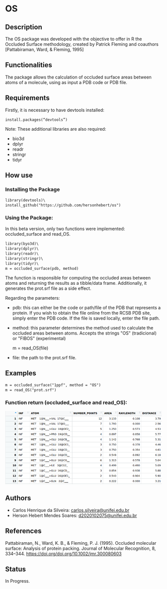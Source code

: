 # OS
## Description
The OS package was developed with the objective to offer in R the Occluded Surface methodology, created by Patrick Fleming and coauthors [Pattabiraman, Ward, & Fleming, 1995]
## Functionalities
The package allows the calculation of occluded surface areas between atoms of a molecule, using as input a PDB code or PDB file. 
## Requirements
Firstly, it is necessary to have devtools installed:

    install.packages(“devtools”)

Note: These additional libraries are also required:
  * bio3d
  * dplyr
  * readr
  * stringr
  * tidyr

## How use
### Installing the Package

    library(devtools)\
    install_github("https://github.com/hersonhebert/os")  

### Using the Package:

In this beta version, only two functions were implemented: occluded_surface and read_OS.

    library(byo3d)\
    library(dplyr)\
    library(readr)\
    library(stringr)\
    library(tidyr)\
    m = occluded_surface(pdb, method)

The function is responsible for computing the occluded areas between atoms and returning the results as a tibble/data frame. Additionally, it generates the prot.srf file as a side effect.

Regarding the parameters:

  - pdb: this can either be the code or path/file of the PDB that represents a protein. If you wish to obtain the file online from the RCSB PDB site, simply enter the PDB code. If the file is saved locally, enter the file path.

  - method: this parameter determines the method used to calculate the occluded areas between atoms. Accepts the strings "OS" (tradicional) or "FIBOS" (experimental) 

    m = read_OS(file)

  - file: the path to the prot.srf file.

## Examples

    m = occluded_surface("1ppf", method = "OS")
    m = read_OS("prot.srf")

### Function return (occluded_surface and read_OS):

![alt text](Pictures/print_return.png)

## Authors

- Carlos Henrique da Silveira:  carlos.silveira@unifei.edu.br
- Herson Hebert Mendes Soares: d2020102075@unifei.edu.br

## References

Pattabiraman, N., Ward, K. B., & Fleming, P. J. (1995). Occluded molecular surface: Analysis of protein packing. Journal of Molecular Recognition, 8, 334–344. https://doi.org/doi.org/10.1002/jmr.300080603

## Status
In Progress.
